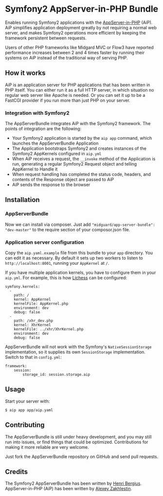# Symfony2 AppServer-in-PHP Bundle

Enables running Symfony2 applications with the [AppServer-in-PHP](https://github.com/indeyets/appserver-in-php) (AiP). AiP simplifies application deployment greatly by not requiring a normal web server, and makes Symfony2 operations more efficient by keeping the framework persistent between requests.

Users of other PHP frameworks like Midgard MVC or Flow3 have reported performance increases between 2 and 4 times faster by running their systems on AiP instead of the traditional way of serving PHP.

## How it works

AiP is an application server for PHP applications that has been written in PHP itself. You can either run it as a full HTTP server, in which situation no regular web server like Apache is needed. Or you can set it up to be a FastCGI provider if you run more than just PHP on your server.

### Integration with Symfony2

The AppServerBundle integrates AiP with the Symfony2 framework. The points of integration are the following:

* Your Symfony2 application is started by the `aip app` command, which launches the AppServerBundle Application
* The Application bootstraps Symfony2 and creates instances of the Symfony2 AppKernels configured in `aip.yml`
* When AiP receives a request, the `__invoke` method of the Application is run, generating a regular Symfony2 Request object and telling AppKernel to Handle it
* When request handling has completed the status code, headers, and contents of the Response object are passed to AiP
* AiP sends the response to the browser

## Installation

### AppServerBundle

Now we can install via composer.
Just add 
`"midguard/app-server-bundle": "dev-master"` to the require section of your composor.json file.

### Application server configuration

Copy the `aip.yaml.example` file from this bundle to your `app` directory. You can edit it as necessary. By default it sets up two workers to listen to `http://localhost:8001`, running your `AppKernel` at `/`.

If you have multiple application kernels, you have to configure them in your `aip.yml`. For example, this is how [Lichess](https://github.com/ornicar/lichess/) can be configured:

    symfony.kernels:
      -
        path: /
        kernel: AppKernel
        kernelFile: AppKernel.php
        environment: dev
        debug: false
      -
        path: /xhr_dev.php
        kernel: XhrKernel
        kernelFile: ../xhr/XhrKernel.php
        environment: dev
        debug: false

AppServerBundle will not work with the Symfony's `NativeSessionStorage` implementation, so it supplies its own `SessionStorage` implementation. Switch to that in `config.yml`:

    framework:
        session:
            storage_id: session.storage.aip

## Usage

Start your server with:

    $ aip app app/aip.yaml

## Contributing

The AppServerBundle is still under heavy development, and you may still run into issues, or find things that could be optimized. Contributions for making it more reliable are very welcome.

Just fork the AppServerBundle repository on GitHub and send pull requests.

## Credits

The Symfony2 AppServerBundle has been written by [Henri Bergius](http://bergie.iki.fi/). AppServer-in-PHP (AiP) has been written by [Alexey Zakhlestin](https://github.com/indeyets).
